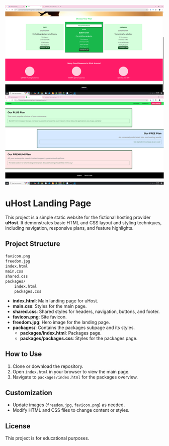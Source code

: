 <img src="images/homePage.png"/>
<img src="images/packages.png"/>

# uHost Landing Page

This project is a simple static website for the fictional hosting provider **uHost**. It demonstrates basic HTML and CSS layout and styling techniques, including navigation, responsive plans, and feature highlights.

## Project Structure

```
favicon.png
freedom.jpg
index.html
main.css
shared.css
packages/
    index.html
    packages.css
```

- **index.html**: Main landing page for uHost.
- **main.css**: Styles for the main page.
- **shared.css**: Shared styles for headers, navigation, buttons, and footer.
- **favicon.png**: Site favicon.
- **freedom.jpg**: Hero image for the landing page.
- **packages/**: Contains the packages subpage and its styles.
    - **packages/index.html**: Packages page.
    - **packages/packages.css**: Styles for the packages page.

## How to Use

1. Clone or download the repository.
2. Open `index.html` in your browser to view the main page.
3. Navigate to `packages/index.html` for the packages overview.

## Customization

- Update images (`freedom.jpg`, `favicon.png`) as needed.
- Modify HTML and CSS files to change content or styles.

## License

This project is for educational purposes.